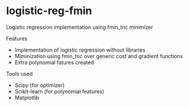 # logistic-reg-fmin
Logistic regression implementation using fmin_tnc minimizer

Features
- Implementation of logistic regression without libraries
- Miminization using fmin_tnc over generic cost and gradient functions
- Extra polynomial fatures created

Tools used
- Scipy (for optimizer)
- Scikit-learn (for polynomial features)
- Matplotlib
